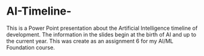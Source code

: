# AI-Timeline-
This is a Power Point presentation about the Artificial Intelligence timeline of development. The information in the slides begin at the birth of AI and up to the current year. This was create as an assignment 6 for my AI/ML Foundation course. 
